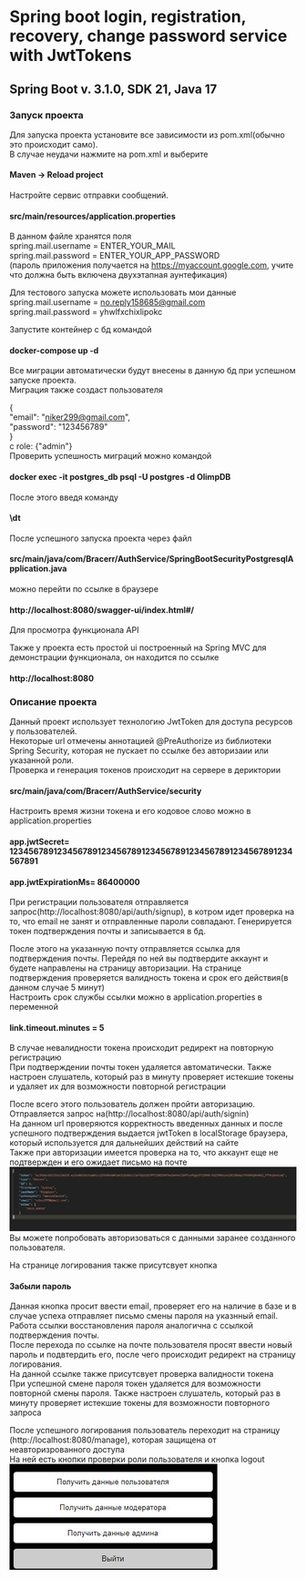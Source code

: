 # Spring boot login, registration, recovery, change password service with JwtTokens
## Spring Boot v. 3.1.0, SDK 21, Java 17

### Запуск проекта

Для запуска проекта установите все зависимости из pom.xml(обычно это происходит само).  
В случае неудачи нажмите на pom.xml и выберите   
#### Maven -> Reload project

Настройте сервис отправки сообщений.  
#### src/main/resources/application.properties  
В данном файле хранятся поля  
spring.mail.username = ENTER_YOUR_MAIL  
spring.mail.password = ENTER_YOUR_APP_PASSWORD  
(пароль приложения получается на https://myaccount.google.com, учите что должна быть включена двухэтапная аунтефикация)

Для тестового запуска можете использовать мои данные  
spring.mail.username = no.reply158685@gmail.com  
spring.mail.password = yhwlfxchixlipokc

Запустите контейнер с бд командой  
#### docker-compose up -d
Все миграции автоматически будут внесены в данную бд при успешном запуске проекта.  
Миграция также создаст пользователя  

{  
"email": "niker299@gmail.com",  
"password": "123456789"  
}  
с role: {"admin"}  
Проверить успешность миграций можно командой  
#### docker exec -it postgres_db psql -U postgres -d OlimpDB
После этого введя команду  
#### \dt

После успешного запуска проекта через файл  
#### src/main/java/com/Bracerr/AuthService/SpringBootSecurityPostgresqlApplication.java  
можно перейти по ссылке в браузере  
#### http://localhost:8080/swagger-ui/index.html#/
Для просмотра функционала API  

Также у проекта есть простой ui построенный на Spring MVC для демонстрации функционала,
он находится по ссылке  
#### http://localhost:8080

### Описание проекта
Данный проект использует технологию JwtToken для доступа ресурсов у пользователей.  
Некоторые url отмечены аннотацией @PreAuthorize из библиотеки Spring Security, которая не пускает по ссылке без авторизаии или указанной роли.  
Проверка и генерация токенов происходит на сервере в дериктории  
#### src/main/java/com/Bracerr/AuthService/security  
Настроить время жизни токена и его кодовое слово можно в application.properties  
#### app.jwtSecret= 1234567891234567891234567891234567891234567891234567891234567891  
#### app.jwtExpirationMs= 86400000  

При регистрации пользователя отправляется запрос(http://localhost:8080/api/auth/signup), в котром идет проверка на то, что email не занят и отправленные пароли совпадают. Генерируется токен подтверждения почты и записывается в бд.  

После этого на указанную почту отправляется ссылка для подтверждения почты. Перейдя по ней вы подтвердите аккаунт и будете направлены на страницу авторизации. На странице подтверждения проверяется валидность токена и срок его действия(в данном случае 5 минут)  
Настроить срок службы ссылки можно в application.properties в переменной  
#### link.timeout.minutes = 5  
В случае невалидности токена происходит редирект на повторную регистрацию  
При подтверждении почты токен удаляется автоматически. Также настроен слушатель, который раз в минуту проверяет истекшие токены и удаляет их для возможности повторной регистрации  

После всего этого пользователь должен пройти авторизацию. Отправляется запрос на(http://localhost:8080/api/auth/signin)  
На данном url проверяются корректность введенных данных и после успешного подтверждения выдается jwtToken в localStorage браузера, который используется для дальнейших действий на сайте  
Также при авторизации имеется проверка на то, что аккаунт еще не подтвержден и его ожидает письмо на почте  
![img.png](img.png)  
Вы можете попробовать авторизоваться с данными заранее созданного пользователя.  

На странице логирования также присутсвует кнопка
#### Забыли пароль  
Данная кнопка просит ввести email, проверяет его на наличие в базе и в случае успеха отправляет письмо смены пароля на указнный email.  
Работа ссылки восстановления пароля аналогична с ссылкой подтверждения почты.  
После перехода по ссылке на почте пользователя просят ввести новый пароль и подвтердить его, после чего происходит редирект на страницу логирования.  
На данной ссылке также присутсвует проверка валидности токена  
При успешной смене пароля токен удаляется для возможности повторной смены пароля. Также настроен слушатель, который раз в минуту проверяет истекшие токены для возможности повторного запроса  

После успешного логирования пользователь переходит на страницу (http://localhost:8080/manage), которая защищена от неавторизрованного доступа  
На ней есть кнопки проверки роли пользователя и кнопка logout  
![img.png](img.jpg)



